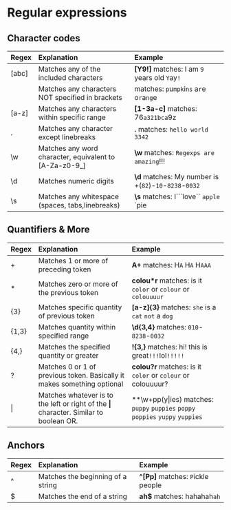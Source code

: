 # Regular expressions

## Character codes

| Regex | Explanation | Example |
| :--- | :--- | :--- |
| \[abc\] | Matches any of the included characters | **\[Y9!\]** matches: I am `9` years old `Y`ay`!` |
|  | Matches any characters NOT specified in brackets |  matches: `p`u`mpk`i`ns` a`r`e o`r`a`ng`e |
| \[a-z\] | Matches any characters within specific range | **\[1-3a-c\]** matches: 76`a321bca`9z |
| . | Matches any character except linebreaks | **.**  matches: `hello world 3342` |
| \w | Matches any word character, equivalent to \[A-Za-z0-9\_\] | **\w** matches: `Regexps are amazing`!!! |
| \d | Matches numeric digits | **\d** matches: My number is +\(`82`\)-`10`-`8238`-`0032` |
| \s | Matches any whitespace \(spaces, tabs,linebreaks\) | **\s** matches: I```love`` `apple` \`pie |

## Quantifiers & More

| Regex | Explanation | Example |
| :--- | :--- | :--- |
| + | Matches 1 or more of preceding token | **A+** matches: H`A` H`A` H`AAA` |
| \* | Matches zero or more of the previous token | **colou\*r** matches: is it `color` or `colour` or `colouuuur` |
| {3} | Matches specific quantity of previous token | **\[a-z\]{3}** matches: `she` is a `cat` `not` a `dog` |
| {1,3} | Matches quantity within specified range | **\d{3,4}** matches: `010`-`8238`-`0032` |
| {4,} | Matches the specified quantity or greater | **!{3,}** matches: hi! this is great`!!!`lol`!!!!!` |
| ? | Matches 0 or 1 of previous token. Basically it makes something optional | **colou?r** matches: is it `color` or `colour` or colouuuur? |
| \| | Matches whatever is to the left or right of the **\|** character. Similar to boolean OR. | \*\*\w+pp\(y\|ies\) matches: `puppy` `puppies` `poppy` `poppies` `yuppy` `yuppies` |

## Anchors

| Regex | Explanation | Example |
| :--- | :--- | :--- |
| ^ | Matches the beginning of a string | **\^\[Pp\]** matches: `P`ickle people |
| $ | Matches the end of a string | **ah$** matches: hahahah`ah` |


